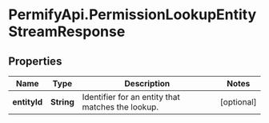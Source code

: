 # PermifyApi.PermissionLookupEntityStreamResponse

## Properties

Name | Type | Description | Notes
------------ | ------------- | ------------- | -------------
**entityId** | **String** | Identifier for an entity that matches the lookup. | [optional] 


